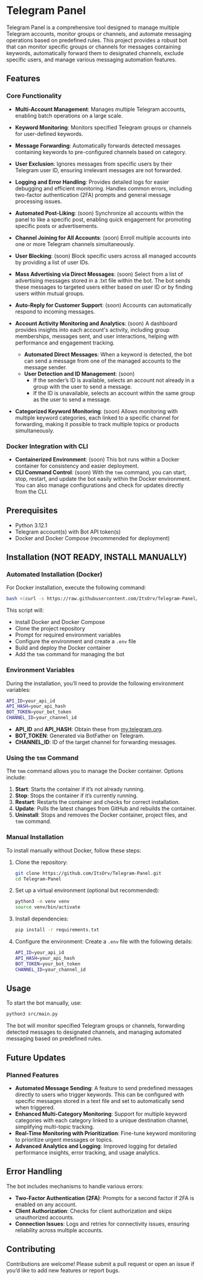 # Telegram Panel

Telegram Panel is a comprehensive tool designed to manage multiple Telegram accounts, monitor groups or channels, and automate messaging operations based on predefined rules. This project provides a robust bot that can monitor specific groups or channels for messages containing keywords, automatically forward them to designated channels, exclude specific users, and manage various messaging automation features. 

## Features

### Core Functionality
- **Multi-Account Management**: Manages multiple Telegram accounts, enabling batch operations on a large scale.
- **Keyword Monitoring**: Monitors specified Telegram groups or channels for user-defined keywords.
- **Message Forwarding**: Automatically forwards detected messages containing keywords to pre-configured channels based on category.
- **User Exclusion**: Ignores messages from specific users by their Telegram user ID, ensuring irrelevant messages are not forwarded.
- **Logging and Error Handling**: Provides detailed logs for easier debugging and efficient monitoring. Handles common errors, including two-factor authentication (2FA) prompts and general message processing issues.
- **Automated Post-Liking**: (soon) Synchronize all accounts within the panel to like a specific post, enabling quick engagement for promoting specific posts or advertisements.
- **Channel Joining for All Accounts**: (soon) Enroll multiple accounts into one or more Telegram channels simultaneously.
- **User Blocking**: (soon) Block specific users across all managed accounts by providing a list of user IDs.
- **Mass Advertising via Direct Messages**: (soon) Select from a list of advertising messages stored in a .txt file within the bot. The bot sends these messages to targeted users either based on user ID or by finding users within mutual groups.
- **Auto-Reply for Customer Support**: (soon) Accounts can automatically respond to incoming messages.
- **Account Activity Monitoring and Analytics**: (soon) A dashboard provides insights into each account's activity, including group memberships, messages sent, and user interactions, helping with performance and engagement tracking.

  - **Automated Direct Messages**: When a keyword is detected, the bot can send a message from one of the managed accounts to the message sender.
  - **User Detection and ID Management**: (soon)
    - If the sender’s ID is available, selects an account not already in a group with the user to send a message.
    - If the ID is unavailable, selects an account within the same group as the user to send a message.

- **Categorized Keyword Monitoring**: (soon) Allows monitoring with multiple keyword categories, each linked to a specific channel for forwarding, making it possible to track multiple topics or products simultaneously.

### Docker Integration with CLI
- **Containerized Environment**: (soon) This bot runs within a Docker container for consistency and easier deployment.
- **CLI Command Control**: (soon) With the `tmm` command, you can start, stop, restart, and update the bot easily within the Docker environment. You can also manage configurations and check for updates directly from the CLI.

## Prerequisites

- Python 3.12.1
- Telegram account(s) with Bot API token(s)
- Docker and Docker Compose (recommended for deployment)

## Installation (NOT READY, INSTALL MANUALLY)

### Automated Installation (Docker)
For Docker installation, execute the following command:

```bash
bash <(curl -s https://raw.githubusercontent.com/ItsOrv/Telegram-Panel/main/install.sh)
```

This script will:
- Install Docker and Docker Compose
- Clone the project repository
- Prompt for required environment variables
- Configure the environment and create a `.env` file
- Build and deploy the Docker container
- Add the `tmm` command for managing the bot

### Environment Variables

During the installation, you’ll need to provide the following environment variables:

```bash
API_ID=your_api_id
API_HASH=your_api_hash
BOT_TOKEN=your_bot_token
CHANNEL_ID=your_channel_id
```

- **API_ID** and **API_HASH**: Obtain these from [my.telegram.org](https://my.telegram.org).
- **BOT_TOKEN**: Generated via BotFather on Telegram.
- **CHANNEL_ID**: ID of the target channel for forwarding messages.

### Using the `tmm` Command

The `tmm` command allows you to manage the Docker container. Options include:
1. **Start**: Starts the container if it’s not already running.
2. **Stop**: Stops the container if it’s currently running.
3. **Restart**: Restarts the container and checks for correct installation.
4. **Update**: Pulls the latest changes from GitHub and rebuilds the container.
5. **Uninstall**: Stops and removes the Docker container, project files, and `tmm` command.

### Manual Installation

To install manually without Docker, follow these steps:

1. Clone the repository:
   ```bash
   git clone https://github.com/ItsOrv/Telegram-Panel.git
   cd Telegram-Panel
   ```

2. Set up a virtual environment (optional but recommended):
   ```bash
   python3 -m venv venv
   source venv/bin/activate
   ```

3. Install dependencies:
   ```bash
   pip install -r requirements.txt
   ```

4. Configure the environment:
   Create a `.env` file with the following details:
   ```bash
   API_ID=your_api_id
   API_HASH=your_api_hash
   BOT_TOKEN=your_bot_token
   CHANNEL_ID=your_channel_id
   ```

## Usage

To start the bot manually, use:
```bash
python3 src/main.py
```

The bot will monitor specified Telegram groups or channels, forwarding detected messages to designated channels, and managing automated messaging based on predefined rules.

## Future Updates

### Planned Features
- **Automated Message Sending**: A feature to send predefined messages directly to users who trigger keywords. This can be configured with specific messages stored in a text file and set to automatically send when triggered.
- **Enhanced Multi-Category Monitoring**: Support for multiple keyword categories with each category linked to a unique destination channel, simplifying multi-topic tracking.
- **Real-Time Monitoring with Prioritization**: Fine-tune keyword monitoring to prioritize urgent messages or topics.
- **Advanced Analytics and Logging**: Improved logging for detailed performance insights, error tracking, and usage analytics.

## Error Handling

The bot includes mechanisms to handle various errors:
- **Two-Factor Authentication (2FA)**: Prompts for a second factor if 2FA is enabled on any account.
- **Client Authorization**: Checks for client authorization and skips unauthorized accounts.
- **Connection Issues**: Logs and retries for connectivity issues, ensuring reliability across multiple accounts.

## Contributing

Contributions are welcome! Please submit a pull request or open an issue if you’d like to add new features or report bugs.


